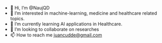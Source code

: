 - 👋 Hi, I’m @NaujQD
- 👀 I’m interested in machine-learning, medicine and healthcare related topics.
- 🌱 I’m currently learning AI applications in Healthcare.
- 💞️ I’m looking to collaborate on researches
- 📫 How to reach me juancudde@gmail.com

<!---
NaujQD/NaujQD is a ✨ special ✨ repository because its `README.md` (this file) appears on your GitHub profile.
You can click the Preview link to take a look at your changes.
--->
